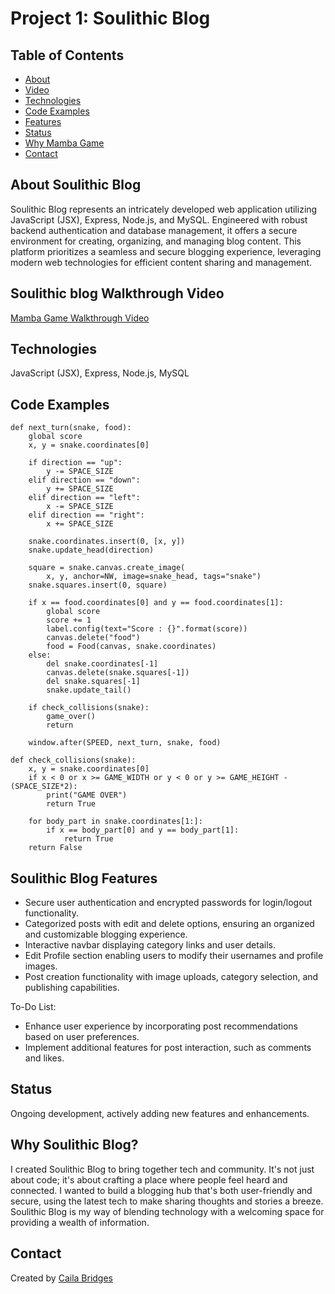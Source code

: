 # Project 1: Soulithic Blog

## Table of Contents
* [About](#about-soulithic-blog)
* [Video](#soulithic-blog-walkthrough-video)
* [Technologies](#technologies)
* [Code Examples](#code-examples)
* [Features](#soulithic-blog-features)
* [Status](#status)
* [Why Mamba Game](#why-soulithic-blog)
* [Contact](#contact)

## About Soulithic Blog
Soulithic Blog represents an intricately developed web application utilizing JavaScript (JSX), Express, Node.js, and MySQL. Engineered with robust backend authentication and database management, it offers a secure environment for creating, organizing, and managing blog content. This platform prioritizes a seamless and secure blogging experience, leveraging modern web technologies for efficient content sharing and management.

## Soulithic blog Walkthrough Video
[Mamba Game Walkthrough Video](https://youtu.be/u3x1Lev1qz8)

## Technologies
JavaScript (JSX), Express, Node.js, MySQL

## Code Examples

```
def next_turn(snake, food):
    global score
    x, y = snake.coordinates[0]

    if direction == "up":
        y -= SPACE_SIZE
    elif direction == "down":
        y += SPACE_SIZE
    elif direction == "left":
        x -= SPACE_SIZE
    elif direction == "right":
        x += SPACE_SIZE

    snake.coordinates.insert(0, [x, y])
    snake.update_head(direction)

    square = snake.canvas.create_image(
        x, y, anchor=NW, image=snake_head, tags="snake")
    snake.squares.insert(0, square)

    if x == food.coordinates[0] and y == food.coordinates[1]:
        global score
        score += 1
        label.config(text="Score : {}".format(score))
        canvas.delete("food")
        food = Food(canvas, snake.coordinates)
    else:
        del snake.coordinates[-1]
        canvas.delete(snake.squares[-1])
        del snake.squares[-1]
        snake.update_tail()

    if check_collisions(snake):
        game_over()
        return

    window.after(SPEED, next_turn, snake, food)

```
```
def check_collisions(snake):
    x, y = snake.coordinates[0]
    if x < 0 or x >= GAME_WIDTH or y < 0 or y >= GAME_HEIGHT - (SPACE_SIZE*2):
        print("GAME OVER")
        return True

    for body_part in snake.coordinates[1:]:
        if x == body_part[0] and y == body_part[1]:
            return True
    return False
```
## Soulithic Blog Features
* Secure user authentication and encrypted passwords for login/logout functionality.
* Categorized posts with edit and delete options, ensuring an organized and customizable blogging experience.
* Interactive navbar displaying category links and user details.
* Edit Profile section enabling users to modify their usernames and profile images.
* Post creation functionality with image uploads, category selection, and publishing capabilities. 


To-Do List:
* Enhance user experience by incorporating post recommendations based on user preferences.
* Implement additional features for post interaction, such as comments and likes.

## Status
Ongoing development, actively adding new features and enhancements.


## Why Soulithic Blog?
I created Soulithic Blog to bring together tech and community. It's not just about code; it's about crafting a place where people feel heard and connected. I wanted to build a blogging hub that's both user-friendly and secure, using the latest tech to make sharing thoughts and stories a breeze. Soulithic Blog is my way of blending technology with a welcoming space for providing a wealth of information.

## Contact
Created by [Caila Bridges](https://www.linkedin.com/feed/)
